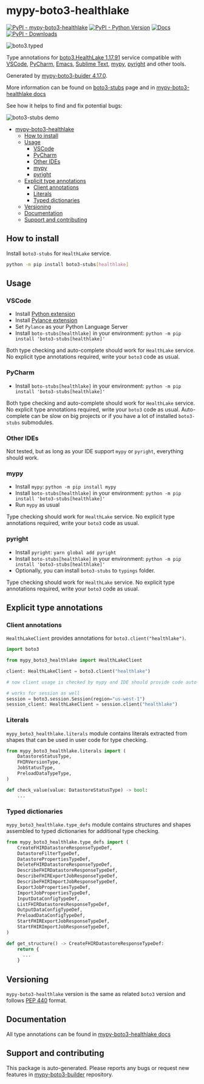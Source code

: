 <a id="mypy-boto3-healthlake"></a>

# mypy-boto3-healthlake

[![PyPI - mypy-boto3-healthlake](https://img.shields.io/pypi/v/mypy-boto3-healthlake.svg?color=blue)](https://pypi.org/project/mypy-boto3-healthlake)
[![PyPI - Python Version](https://img.shields.io/pypi/pyversions/mypy-boto3-healthlake.svg?color=blue)](https://pypi.org/project/mypy-boto3-healthlake)
[![Docs](https://img.shields.io/readthedocs/mypy-boto3-builder.svg?color=blue)](https://mypy-boto3-builder.readthedocs.io/)
[![PyPI - Downloads](https://img.shields.io/pypi/dw/mypy-boto3-healthlake?color=blue)](https://pypistats.org/packages/mypy-boto3-healthlake)

![boto3.typed](https://github.com/vemel/mypy_boto3_builder/raw/master/logo.png)

Type annotations for
[boto3.HealthLake 1.17.91](https://boto3.amazonaws.com/v1/documentation/api/1.17.91/reference/services/healthlake.html#HealthLake)
service compatible with [VSCode](https://code.visualstudio.com/),
[PyCharm](https://www.jetbrains.com/pycharm/),
[Emacs](https://www.gnu.org/software/emacs/),
[Sublime Text](https://www.sublimetext.com/),
[mypy](https://github.com/python/mypy),
[pyright](https://github.com/microsoft/pyright) and other tools.

Generated by
[mypy-boto3-buider 4.17.0](https://github.com/vemel/mypy_boto3_builder).

More information can be found on
[boto3-stubs](https://pypi.org/project/boto3-stubs/) page and in
[mypy-boto3-healthlake docs](https://vemel.github.io/boto3_stubs_docs/mypy_boto3_healthlake/)

See how it helps to find and fix potential bugs:

![boto3-stubs demo](https://github.com/vemel/mypy_boto3_builder/raw/master/demo.gif)

- [mypy-boto3-healthlake](#mypy-boto3-healthlake)
  - [How to install](#how-to-install)
  - [Usage](#usage)
    - [VSCode](#vscode)
    - [PyCharm](#pycharm)
    - [Other IDEs](#other-ides)
    - [mypy](#mypy)
    - [pyright](#pyright)
  - [Explicit type annotations](#explicit-type-annotations)
    - [Client annotations](#client-annotations)
    - [Literals](#literals)
    - [Typed dictionaries](#typed-dictionaries)
  - [Versioning](#versioning)
  - [Documentation](#documentation)
  - [Support and contributing](#support-and-contributing)

<a id="how-to-install"></a>

## How to install

Install `boto3-stubs` for `HealthLake` service.

```bash
python -m pip install boto3-stubs[healthlake]
```

<a id="usage"></a>

## Usage

<a id="vscode"></a>

### VSCode

- Install
  [Python extension](https://marketplace.visualstudio.com/items?itemName=ms-python.python)
- Install
  [Pylance extension](https://marketplace.visualstudio.com/items?itemName=ms-python.vscode-pylance)
- Set `Pylance` as your Python Language Server
- Install `boto-stubs[healthlake]` in your environment:
  `python -m pip install 'boto3-stubs[healthlake]'`

Both type checking and auto-complete should work for `HealthLake` service. No
explicit type annotations required, write your `boto3` code as usual.

<a id="pycharm"></a>

### PyCharm

- Install `boto-stubs[healthlake]` in your environment:
  `python -m pip install 'boto3-stubs[healthlake]'`

Both type checking and auto-complete should work for `HealthLake` service. No
explicit type annotations required, write your `boto3` code as usual.
Auto-complete can be slow on big projects or if you have a lot of installed
`boto3-stubs` submodules.

<a id="other-ides"></a>

### Other IDEs

Not tested, but as long as your IDE support `mypy` or `pyright`, everything
should work.

<a id="mypy"></a>

### mypy

- Install `mypy`: `python -m pip install mypy`
- Install `boto-stubs[healthlake]` in your environment:
  `python -m pip install 'boto3-stubs[healthlake]'`
- Run `mypy` as usual

Type checking should work for `HealthLake` service. No explicit type
annotations required, write your `boto3` code as usual.

<a id="pyright"></a>

### pyright

- Install `pyright`: `yarn global add pyright`
- Install `boto-stubs[healthlake]` in your environment:
  `python -m pip install 'boto3-stubs[healthlake]'`
- Optionally, you can install `boto3-stubs` to `typings` folder.

Type checking should work for `HealthLake` service. No explicit type
annotations required, write your `boto3` code as usual.

<a id="explicit-type-annotations"></a>

## Explicit type annotations

<a id="client-annotations"></a>

### Client annotations

`HealthLakeClient` provides annotations for `boto3.client("healthlake")`.

```python
import boto3

from mypy_boto3_healthlake import HealthLakeClient

client: HealthLakeClient = boto3.client("healthlake")

# now client usage is checked by mypy and IDE should provide code auto-complete

# works for session as well
session = boto3.session.Session(region="us-west-1")
session_client: HealthLakeClient = session.client("healthlake")
```

<a id="literals"></a>

### Literals

`mypy_boto3_healthlake.literals` module contains literals extracted from shapes
that can be used in user code for type checking.

```python
from mypy_boto3_healthlake.literals import (
    DatastoreStatusType,
    FHIRVersionType,
    JobStatusType,
    PreloadDataTypeType,
)

def check_value(value: DatastoreStatusType) -> bool:
    ...
```

<a id="typed-dictionaries"></a>

### Typed dictionaries

`mypy_boto3_healthlake.type_defs` module contains structures and shapes
assembled to typed dictionaries for additional type checking.

```python
from mypy_boto3_healthlake.type_defs import (
    CreateFHIRDatastoreResponseTypeDef,
    DatastoreFilterTypeDef,
    DatastorePropertiesTypeDef,
    DeleteFHIRDatastoreResponseTypeDef,
    DescribeFHIRDatastoreResponseTypeDef,
    DescribeFHIRExportJobResponseTypeDef,
    DescribeFHIRImportJobResponseTypeDef,
    ExportJobPropertiesTypeDef,
    ImportJobPropertiesTypeDef,
    InputDataConfigTypeDef,
    ListFHIRDatastoresResponseTypeDef,
    OutputDataConfigTypeDef,
    PreloadDataConfigTypeDef,
    StartFHIRExportJobResponseTypeDef,
    StartFHIRImportJobResponseTypeDef,
)

def get_structure() -> CreateFHIRDatastoreResponseTypeDef:
    return {
      ...
    }
```

<a id="versioning"></a>

## Versioning

`mypy-boto3-healthlake` version is the same as related `boto3` version and
follows [PEP 440](https://www.python.org/dev/peps/pep-0440/) format.

<a id="documentation"></a>

## Documentation

All type annotations can be found in
[mypy-boto3-healthlake docs](https://vemel.github.io/boto3_stubs_docs/mypy_boto3_healthlake/)

<a id="support-and-contributing"></a>

## Support and contributing

This package is auto-generated. Please reports any bugs or request new features
in [mypy-boto3-builder](https://github.com/vemel/mypy_boto3_builder/issues/)
repository.
